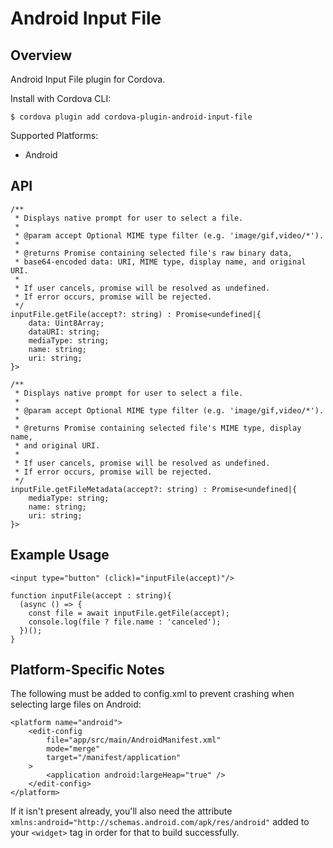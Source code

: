 # Android Input File

## Overview

Android Input File plugin for Cordova.

Install with Cordova CLI:

	$ cordova plugin add cordova-plugin-android-input-file

Supported Platforms:

* Android

## API

	/**
	 * Displays native prompt for user to select a file.
	 *
	 * @param accept Optional MIME type filter (e.g. 'image/gif,video/*').
	 *
	 * @returns Promise containing selected file's raw binary data,
	 * base64-encoded data: URI, MIME type, display name, and original URI.
	 *
	 * If user cancels, promise will be resolved as undefined.
	 * If error occurs, promise will be rejected.
	 */
	inputFile.getFile(accept?: string) : Promise<undefined|{
		data: Uint8Array;
		dataURI: string;
		mediaType: string;
		name: string;
		uri: string;
	}>
	
	/**
	 * Displays native prompt for user to select a file.
	 *
	 * @param accept Optional MIME type filter (e.g. 'image/gif,video/*').
	 *
	 * @returns Promise containing selected file's MIME type, display name,
	 * and original URI.
	 *
	 * If user cancels, promise will be resolved as undefined.
	 * If error occurs, promise will be rejected.
	 */
	inputFile.getFileMetadata(accept?: string) : Promise<undefined|{
		mediaType: string;
		name: string;
		uri: string;
	}>

## Example Usage 
  
  ```
  <input type="button" (click)="inputFile(accept)"/>
  ```

  ```
  function inputFile(accept : string){
    (async () => {
      const file = await inputFile.getFile(accept);
      console.log(file ? file.name : 'canceled');
    })();
  }
  ```


## Platform-Specific Notes

The following must be added to config.xml to prevent crashing when selecting large files
on Android:

```
<platform name="android">
	<edit-config
		file="app/src/main/AndroidManifest.xml"
		mode="merge"
		target="/manifest/application"
	>
		<application android:largeHeap="true" />
	</edit-config>
</platform>
```

If it isn't present already, you'll also need the attribute `xmlns:android="http://schemas.android.com/apk/res/android"` added to your `<widget>` tag in order for that to build successfully.
